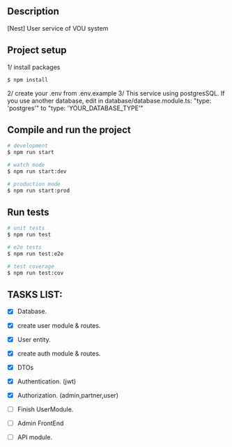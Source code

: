 
## Description

[Nest] User service of VOU system

## Project setup
1/ install packages
```bash
$ npm install
```
2/ create your .env from .env.example
3/ This service using postgresSQL. If you use another database, edit in database/database.module.ts: "type: 'postgres'" to "type: 'YOUR_DATABASE_TYPE'"

## Compile and run the project

```bash
# development
$ npm run start

# watch mode
$ npm run start:dev

# production mode
$ npm run start:prod
```

## Run tests

```bash
# unit tests
$ npm run test

# e2e tests
$ npm run test:e2e

# test coverage
$ npm run test:cov
```
## TASKS LIST:
- [x] Database.
- [x] create user module & routes.
- [x] User entity.
- [x] create auth module & routes.
- [x] DTOs
- [x] Authentication. (jwt)
- [x] Authorization. (admin,partner,user)
- [ ] Finish UserModule.
- [ ] Admin FrontEnd
- [ ] API module.

